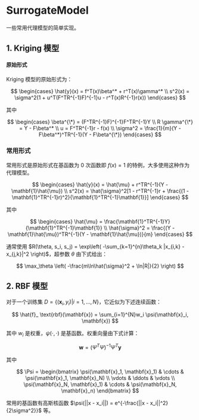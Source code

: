 # SurrogateModel

一些常用代理模型的简单实现。

## 1. Kriging 模型

#### 原始形式

Kriging 模型的原始形式为：

$$
\begin{cases}
\hat{y}(x) = f^T(x)\beta^* + r^T(x)\gamma^* \\
s^2(x) = \sigma^2(1 + u^T(F^TR^{-1}F)^{-1}u - r^T(x)R^{-1}r(x))
\end{cases}
$$

其中

$$
\begin{cases}
\beta^{\*} = (F^TR^{-1}F)^{-1}F^TR^{-1}Y \\
R \gamma^{\*} = Y - F\beta^* \\
u = F^TR^{-1}r - f(x) \\
\sigma^2 = \frac{1}{m}(Y - F\beta^*)^TR^{-1}(Y - F\beta^{\*})
\end{cases}
$$

### 常用形式

常用形式是原始形式在基函数为 0 次函数即 $f(x) = 1$ 的特例，大多使用这种作为代理模型。

$$
\begin{cases}
\hat{y}(x) = \hat{\mu} + r^TR^{-1}(Y - \mathbf{1}\hat{\mu}) \\
s^2(x) = \hat{\sigma}^2[1 - r^TR^{-1}r + \frac{(1 - \mathbf{1}^TR^{-1}r)^2}{\mathbf{1}^TR^{-1}\mathbf{1}}]
\end{cases}
$$

其中

$$
\begin{cases}
\hat{\mu} = \frac{\mathbf{1}^TR^{-1}Y}{\mathbf{1}^TR^{-1}\mathbf{1}} \\
\hat{\sigma}^2 = \frac{(Y - \mathbf{1}\hat{\mu})^TR^{-1}(Y - \mathbf{1}\hat{\mu})}{m}
\end{cases}
$$

通常使用 $R(\theta, s_i, s_j) =  \exp\left( -\sum_{k=1}^{n}\theta_k |x_{i,k} - x_{j,k}|^2 \right)$，超参数 $\theta$ 由下式给出：

$$
\max_\theta \left( -\frac{m\ln\hat{\sigma}^2 + \ln|R|}{2} \right)
$$

## 2. RBF 模型

对于一个训练集 $D = \{ (\mathbf{x}_i, y_i) | i = 1, \ldots, N \}$，它近似为下述连续函数：

$$
\hat{f}_ \text{rbf}(\mathbf{x}) = \sum_{i=1}^{N}w_i \psi(\mathbf{x}_i, \mathbf{x})
$$

其中 $w_i$ 是权重，$\psi(\cdot, \cdot)$ 是基函数。权重向量由下式计算：

$$
\mathbf{w} = (\Psi^T\Psi)^{-1}\Psi^T\mathbf{y}
$$

其中

$$
\Psi = \begin{bmatrix}
\psi(\mathbf{x}_1, \mathbf{x}_1) & \cdots & \psi(\mathbf{x}_1, \mathbf{x}_N) \\
\vdots & \ddots & \vdots \\
\psi(\mathbf{x}_N, \mathbf{x}_1) & \cdots & \psi(\mathbf{x}_N, \mathbf{x}_n)
\end{bmatrix}
$$

常用的基函数有高斯核函数 $\psi(||x - x_i||) = e^{-\frac{||x - x_i||^2}{2\sigma^2}}$ 等。

